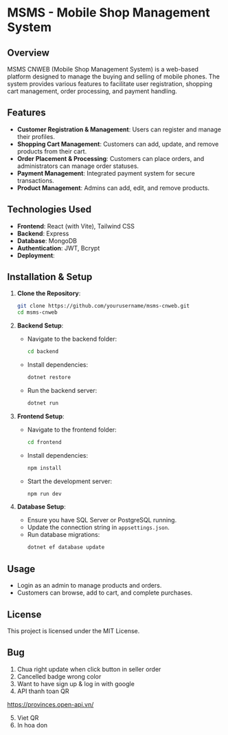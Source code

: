 # MSMS - Mobile Shop Management System

## Overview

MSMS CNWEB (Mobile Shop Management System) is a web-based platform designed to manage the buying and selling of mobile phones. The system provides various features to facilitate user registration, shopping cart management, order processing, and payment handling.

## Features

-   **Customer Registration & Management**: Users can register and manage their profiles.
-   **Shopping Cart Management**: Customers can add, update, and remove products from their cart.
-   **Order Placement & Processing**: Customers can place orders, and administrators can manage order statuses.
-   **Payment Management**: Integrated payment system for secure transactions.
-   **Product Management**: Admins can add, edit, and remove products.

## Technologies Used

-   **Frontend**: React (with Vite), Tailwind CSS
-   **Backend**: Express
-   **Database**: MongoDB
-   **Authentication**: JWT, Bcrypt
-   **Deployment**:

## Installation & Setup

1. **Clone the Repository**:

    ```sh
    git clone https://github.com/yourusername/msms-cnweb.git
    cd msms-cnweb
    ```

2. **Backend Setup**:

    - Navigate to the backend folder:
        ```sh
        cd backend
        ```
    - Install dependencies:
        ```sh
        dotnet restore
        ```
    - Run the backend server:
        ```sh
        dotnet run
        ```

3. **Frontend Setup**:

    - Navigate to the frontend folder:
        ```sh
        cd frontend
        ```
    - Install dependencies:
        ```sh
        npm install
        ```
    - Start the development server:
        ```sh
        npm run dev
        ```

4. **Database Setup**:
    - Ensure you have SQL Server or PostgreSQL running.
    - Update the connection string in `appsettings.json`.
    - Run database migrations:
        ```sh
        dotnet ef database update
        ```

## Usage

-   Login as an admin to manage products and orders.
-   Customers can browse, add to cart, and complete purchases.

## License

This project is licensed under the MIT License.

## Bug

1. Chua right update when click button in seller order
2. Cancelled badge wrong color
3. Want to have sign up & log in with google
4. API thanh toan QR

https://provinces.open-api.vn/

5. Viet QR
6. In hoa don
